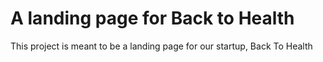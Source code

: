 
# A landing page for Back to Health

This project is meant to be a landing page for our startup, Back To Health